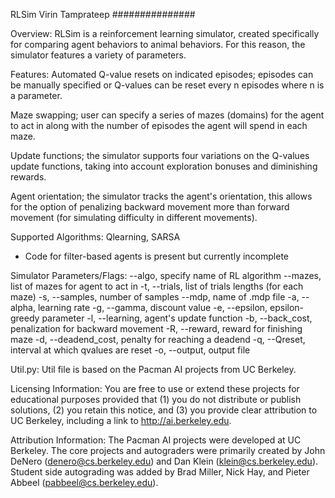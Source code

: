 RLSim
Virin Tamprateep
###############

Overview:
RLSim is a reinforcement learning simulator, created specifically for comparing
agent behaviors to animal behaviors. For this reason, the simulator features a
variety of parameters.


Features:
Automated Q-value resets on indicated episodes; episodes can be manually specified
or Q-values can be reset every n episodes where n is a parameter.

Maze swapping; user can specify a series of mazes (domains) for the agent to
act in along with the number of episodes the agent will spend in each maze.

Update functions; the simulator supports four variations on the Q-values update
functions, taking into account exploration bonuses and diminishing rewards.

Agent orientation; the simulator tracks the agent's orientation, this allows for
the option of penalizing backward movement more than forward movement (for 
simulating difficulty in different movements).


Supported Algorithms:
Qlearning, SARSA
* Code for filter-based agents is present but currently incomplete


Simulator Parameters/Flags:
  --algo,				specify name of RL algorithm
  --mazes,				list of mazes for agent to act in
  -t, --trials,			list of trials lengths (for each maze)
  -s, --samples,		number of samples
  --mdp, 				name of .mdp file
  -a, --alpha,			learning rate
  -g, --gamma,			discount value
  -e, --epsilon,		epsilon-greedy parameter
  -l, --learning,		agent's update function
  -b, --back_cost,		penalization for backward movement
  -R, --reward,			reward for finishing maze
  -d, --deadend_cost,	penalty for reaching a deadend
  -q, --Qreset,			interval at which qvalues are reset
  -o, --output,			output file


Util.py:
Util file is based on the Pacman AI projects from UC Berkeley.

Licensing Information:  You are free to use or extend these projects for
educational purposes provided that (1) you do not distribute or publish
solutions, (2) you retain this notice, and (3) you provide clear
attribution to UC Berkeley, including a link to http://ai.berkeley.edu.

Attribution Information: The Pacman AI projects were developed at UC Berkeley.
The core projects and autograders were primarily created by John DeNero
(denero@cs.berkeley.edu) and Dan Klein (klein@cs.berkeley.edu).
Student side autograding was added by Brad Miller, Nick Hay, and
Pieter Abbeel (pabbeel@cs.berkeley.edu).